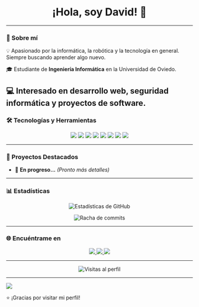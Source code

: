 <h1 align="center">¡Hola, soy David! 👋</h1>

---

### 🚀 Sobre mí
💡 Apasionado por la informática, la robótica y la tecnología en general. Siempre buscando aprender algo nuevo. 

🎓 Estudiante de **Ingeniería Informática** en la Universidad de Oviedo.

💻 Interesado en **desarrollo web, seguridad informática y proyectos de software**.
---

### 🛠 Tecnologías y Herramientas
<p align="center">
  <img src="https://img.shields.io/badge/Java-007396?style=for-the-badge&logo=java&logoColor=white">
  <img src="https://img.shields.io/badge/C%23-239120?style=for-the-badge&logo=c-sharp&logoColor=white">
  <img src="https://img.shields.io/badge/Python-3776AB?style=for-the-badge&logo=python&logoColor=white">
  <img src="https://img.shields.io/badge/JavaScript-F7DF1E?style=for-the-badge&logo=javascript&logoColor=black">
  <img src="https://img.shields.io/badge/PHP-777BB4?style=for-the-badge&logo=php&logoColor=white">
  <img src="https://img.shields.io/badge/C++-00599C?style=for-the-badge&logo=c%2B%2B&logoColor=white">
  <img src="https://img.shields.io/badge/Docker-2496ED?style=for-the-badge&logo=docker&logoColor=white">
  <img src="https://img.shields.io/badge/Git-F05032?style=for-the-badge&logo=git&logoColor=white">
</p>

---

### 🌟 Proyectos Destacados
- 🚧 **En progreso...** *(Pronto más detalles)*

---

### 📊 Estadísticas
<p align="center">
  <img src="https://github-readme-stats.vercel.app/api?username=DavidCG-27&show_icons=true&theme=tokyonight" alt="Estadísticas de GitHub">
</p>

<p align="center">
  <img src="https://github-readme-streak-stats.herokuapp.com/?user=DavidCG-27&theme=tokyonight" alt="Racha de commits">
</p>

---

### 🌐 Encuéntrame en
<p align="center">
  <a href="https://x.com/David_27CG">
    <img src="https://img.shields.io/badge/Twitter-1DA1F2?style=for-the-badge&logo=twitter&logoColor=white">
  </a>
  <a href="https://www.linkedin.com/in/david-covian-gomez">
    <img src="https://img.shields.io/badge/LinkedIn-0077B5?style=for-the-badge&logo=linkedin&logoColor=white">
  </a>
  <a href="https://www.instagram.com/david_cg_27/">
    <img src="https://img.shields.io/badge/Instagram-E4405F?style=for-the-badge&logo=instagram&logoColor=white">
  </a>
</p>

---

<p align="center">
  <img src="https://komarev.com/ghpvc/?username=DavidCG-27&color=blue&style=flat-square" alt="Visitas al perfil">
</p>

---

![](https://github-profile-trophy.vercel.app/?username=DavidCG-27&theme=radical&no-frame=true&no-bg=true&margin-w=4)

⭐️ ¡Gracias por visitar mi perfil!
